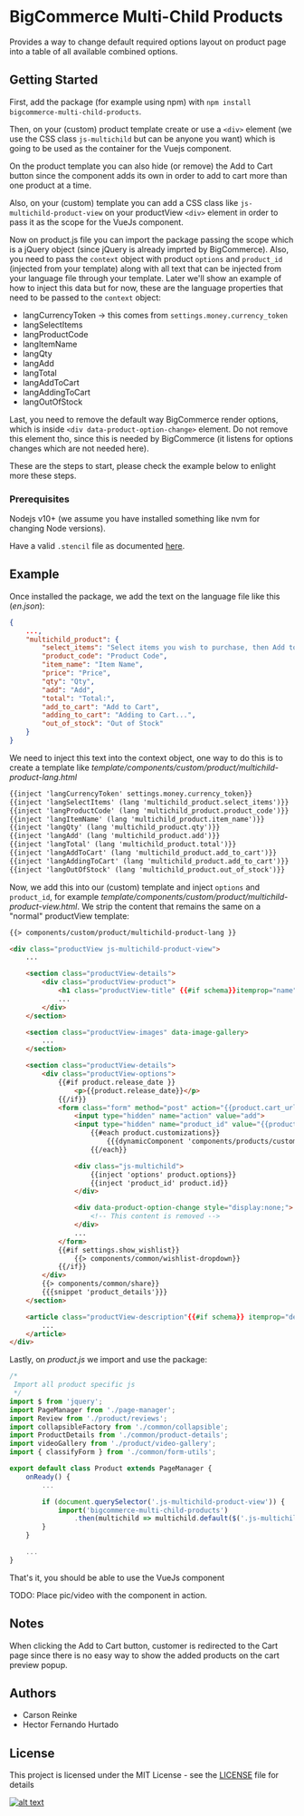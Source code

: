 # BigCommerce Multi-Child Products

Provides a way to change default required options layout on product page into a table of all available combined options.

## Getting Started

First, add the package (for example using npm) with `npm install bigcommerce-multi-child-products`.

Then, on your (custom) product template create or use a `<div>` element (we use the CSS class `js-multichild` but can be anyone you want) which is going to be used as the container for the Vuejs component.

On the product template you can also hide (or remove) the Add to Cart button since the component adds its own in order to add to cart more than one product at a time.

Also, on your (custom) template you can add a CSS class like `js-multichild-product-view` on your productView `<div>` element in order to pass it as the scope for the VueJs component.

Now on product.js file you can import the package passing the scope which is a jQuery object (since jQuery is already imprted by BigCommerce). Also, you need to pass the `context` object with product `options` and `product_id` (injected from your template) along with all text that can be injected from your language file through your template. Later we'll show an example of how to inject this data but for now, these are the language properties that need to be passed to the `context` object:

- langCurrencyToken -> this comes from `settings.money.currency_token`
- langSelectItems
- langProductCode
- langItemName
- langQty
- langAdd
- langTotal
- langAddToCart
- langAddingToCart
- langOutOfStock

Last, you need to remove the default way BigCommerce render options, which is inside `<div data-product-option-change>` element. Do not remove this element tho, since this is needed by BigCommerce (it listens for options changes which are not needed here).

These are the steps to start, please check the example below to enlight more these steps.

### Prerequisites

Nodejs v10+ (we assume you have installed something like nvm for changing Node versions).

Have a valid `.stencil` file as documented [here](https://developer.bigcommerce.com/stencil-docs/getting-started/running-stencil-locally/authorizing-and-initializing).

## Example

Once installed the package, we add the text on the language file like this (_en.json_):

```json
{
    ...,
    "multichild_product": {
        "select_items": "Select items you wish to purchase, then Add to Cart:",
        "product_code": "Product Code",
        "item_name": "Item Name",
        "price": "Price",
        "qty": "Qty",
        "add": "Add",
        "total": "Total:",
        "add_to_cart": "Add to Cart",
        "adding_to_cart": "Adding to Cart...",
        "out_of_stock": "Out of Stock"
    }
}
```

We need to inject this text into the context object, one way to do this is to create a template like _template/components/custom/product/multichild-product-lang.html_

```html
{{inject 'langCurrencyToken' settings.money.currency_token}}
{{inject 'langSelectItems' (lang 'multichild_product.select_items')}}
{{inject 'langProductCode' (lang 'multichild_product.product_code')}}
{{inject 'langItemName' (lang 'multichild_product.item_name')}}
{{inject 'langQty' (lang 'multichild_product.qty')}}
{{inject 'langAdd' (lang 'multichild_product.add')}}
{{inject 'langTotal' (lang 'multichild_product.total')}}
{{inject 'langAddToCart' (lang 'multichild_product.add_to_cart')}}
{{inject 'langAddingToCart' (lang 'multichild_product.add_to_cart')}}
{{inject 'langOutOfStock' (lang 'multichild_product.out_of_stock')}}
```

Now, we add this into our (custom) template and inject `options` and `product_id`, for example _template/components/custom/product/multichild-product-view.html_. We strip the content that remains the same on a "normal" productView template:

```html
{{> components/custom/product/multichild-product-lang }}

<div class="productView js-multichild-product-view">
    ...

    <section class="productView-details">
        <div class="productView-product">
            <h1 class="productView-title" {{#if schema}}itemprop="name"{{/if}}>Test view {{product.title}}</h1>
            ...
        </div>
    </section>

    <section class="productView-images" data-image-gallery>
        ...
    </section>

    <section class="productView-details">
        <div class="productView-options">
            {{#if product.release_date }}
                <p>{{product.release_date}}</p>
            {{/if}}
            <form class="form" method="post" action="{{product.cart_url}}" enctype="multipart/form-data" data-cart-item-add>
                <input type="hidden" name="action" value="add">
                <input type="hidden" name="product_id" value="{{product.id}}"/>
                    {{#each product.customizations}}
                        {{{dynamicComponent 'components/products/customizations'}}}
                    {{/each}}

                <div class="js-multichild">
                    {{inject 'options' product.options}}
                    {{inject 'product_id' product.id}}
                </div>

                <div data-product-option-change style="display:none;">
                    <!-- This content is removed -->
                </div>
                ...
            </form>
            {{#if settings.show_wishlist}}
                {{> components/common/wishlist-dropdown}}
            {{/if}}
        </div>
        {{> components/common/share}}
        {{{snippet 'product_details'}}}
    </section>

    <article class="productView-description"{{#if schema}} itemprop="description"{{/if}}>
        ...
    </article>
</div>
```

Lastly, on _product.js_ we import and use the package:

```javascript
/*
 Import all product specific js
 */
import $ from 'jquery';
import PageManager from './page-manager';
import Review from './product/reviews';
import collapsibleFactory from './common/collapsible';
import ProductDetails from './common/product-details';
import videoGallery from './product/video-gallery';
import { classifyForm } from './common/form-utils';

export default class Product extends PageManager {
    onReady() {
        ...

        if (document.querySelector('.js-multichild-product-view')) {
            import('bigcommerce-multi-child-products')
                .then(multichild => multichild.default($('.js-multichild-product-view'), this.context));
        }
    }

    ...
}
```

That's it, you should be able to use the VueJs component

TODO: Place pic/video with the component in action.

## Notes

When clicking the Add to Cart button, customer is redirected to the Cart page since there is no easy way to show the added products on the cart preview popup.

## Authors
* Carson Reinke
* Hector Fernando Hurtado

## License

This project is licensed under the MIT License - see the [LICENSE](LICENSE) file for details

[![alt text](/assets/brandlabs.png)](http://www.brandlabs.us/?utm_source=gitlab&utm_medium=technology_referral&utm_campaign=brandlabs-bigcommerce-sitewide-banners)

